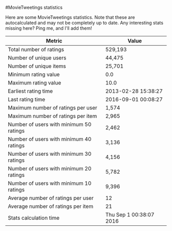 #MovieTweetings statistics

Here are some MovieTweetings statistics. Note that these are autocalculated and may not be completely up to date. Any interesting stats missing here? Ping me, and I'll add them!

Metric | Value
--- | ---
Total number of ratings                 | 529,193
Number of unique users                  | 44,475
Number of unique items                  | 25,701
Minimum rating value                    | 0.0
Maximum rating value                    | 10.0
Earliest rating time                    | 2013-02-28 15:38:27
Last rating time                        | 2016-09-01 00:08:27
Maximum number of ratings per user      | 1,574
Maximum number of ratings per item      | 2,965
Number of users with minimum 50 ratings | 2,462
Number of users with minimum 40 ratings | 3,136
Number of users with minimum 30 ratings | 4,156
Number of users with minimum 20 ratings | 5,782
Number of users with minimum 10 ratings | 9,396
Average number of ratings per user      | 12
Average number of ratings per item      | 21
Stats calculation time                  | Thu Sep  1 00:38:07 2016

